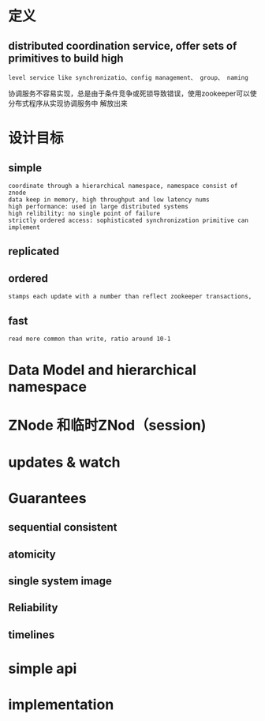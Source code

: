 # 定义
## distributed coordination service,  offer sets of primitives to build high 
    level service like synchronizatio、config management、 group、 naming
   协调服务不容易实现，总是由于条件竞争或死锁导致错误，使用zookeeper可以使分布式程序从实现协调服务中
   解放出来
   
# 设计目标
## simple
    coordinate through a hierarchical namespace, namespace consist of znode
    data keep in memory, high throughput and low latency nums
    high performance: used in large distributed systems
    high relibility: no single point of failure
    strictly ordered access: sophisticated synchronization primitive can implement
## replicated
## ordered
    stamps each update with a number than reflect zookeeper transactions,
## fast 
    read more common than write, ratio around 10-1

# Data Model and hierarchical namespace

# ZNode 和临时ZNod（session)

# updates & watch

# Guarantees
## sequential consistent
## atomicity
## single system image
## Reliability
## timelines

# simple api

# implementation
